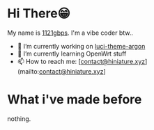 # Hi There😁
My name is [1121gbps](https://github.com/1121gbps/). I'm a vibe coder btw..

- 🔭 I’m currently working on [luci-theme-argon](https://github.com/1121gbps/luci-theme-argon)
- 🌱 I’m currently learning OpenWrt stuff
- 📫 How to reach me: [contact@hiniature.xyz](mailto:contact@hiniature.xyz]

# What i've made before
nothing.
